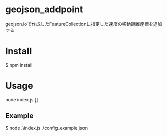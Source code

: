 # geojson_addpoint
geojson.ioで作成したFeatureCollectionに指定した速度の移動距離座標を追加する

# Install
$ npm install

# Usage
node index.js [<configfile>]

## Example
$ node .\index.js .\config_example.json

